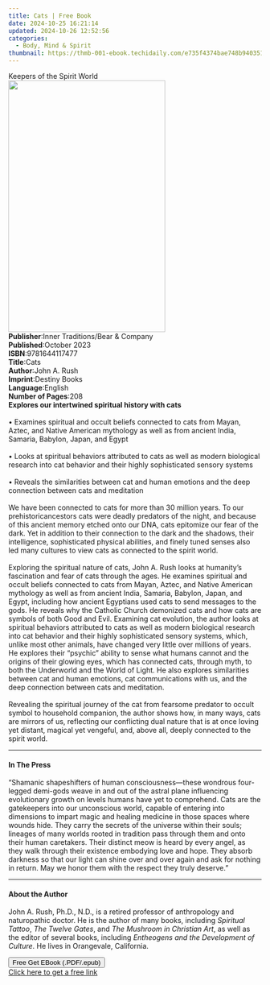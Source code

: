 ```yaml
---
title: Cats | Free Book
date: 2024-10-25 16:21:14
updated: 2024-10-26 12:52:56
categories:
  - Body, Mind & Spirit
thumbnail: https://thmb-001-ebook.techidaily.com/e735f4374bae748b94035143ffe28289dd468c52f5da56019b2f47313e9864c6.jpg
---
```

<main id="book-container">
  <div class="flex flex-col">
    <div class="book-brief flex-1 py-6 px-4 sm:p-6 md:py-10 md:px-8">
      <!-- brief-->
      <div class="book-brief-main">Keepers of the Spirit World</div>
    </div>
    <div
      class="book-meta-info flex-1 grid gap-4 col-start-1 col-end-3 row-start-1 sm:mb-6 sm:grid-cols-4 lg:gap-6 lg:col-start-2 lg:row-end-6 lg:row-span-6 lg:mb-0"
    >
      <div
        class="book-meta-info-left place-content-center mt-4 p-4 text-sm leading-6 col-start-2 col-span-2 dark:text-slate-400"
      >
        <img
          class="w-full h-500 object-cover rounded-lg sm:h-255 sm:col-span-2 lg:col-span-full"
          src="https://img-001-ebook.techidaily.com/604618af8384e1581109d59925a167a00a8bcc51e559500c99a48c38debf5fb2.jpg"
          alt=""
          width="312"
          height="500"
        />
      </div>
      <div
        class="book-meta-info-right mt-2 col-start-1 row-start-2 col-span-3 self-center"
      >
        <!-- meta data  -->
        <div class="flex flex-col px-4 md:px-8">
          <div class="flex-1">
            <strong>Publisher</strong>:<span class="px-2"
              >Inner Traditions/Bear &amp; Company</span
            >
          </div>
          <div class="flex-1">
            <strong>Published</strong>:<span class="px-2">October 2023</span>
          </div>
          <div class="flex-1">
            <strong>ISBN</strong>:<span class="px-2">9781644117477</span>
          </div>
          <div class="flex-1">
            <strong>Title</strong>:<span class="px-2">Cats</span>
          </div>
          <div class="flex-1">
            <strong>Author</strong>:<span class="px-2">John A. Rush</span>
          </div>
          <div class="flex-1">
            <strong>Imprint</strong>:<span class="px-2">Destiny Books</span>
          </div>
          <div class="flex-1">
            <strong>Language</strong>:<span class="px-2">English</span>
          </div>
          <div class="flex-1">
            <strong>Number of Pages</strong>:<span class="px-2">208</span>
          </div>
        </div>
      </div>
    </div>
    <div class="book-description flex-1 py-6 px-4 sm:p-6 md:py-10 md:px-8">
      <div class="book-description-main">
        <div accordion-content="" id="description">
          <b>Explores our intertwined spiritual history with cats</b
          ><br /><br />• Examines spiritual and occult beliefs connected to cats
          from Mayan, Aztec, and Native American mythology as well as from
          ancient India, Samaria, Babylon, Japan, and Egypt<br /><br />• Looks
          at spiritual behaviors attributed to cats as well as modern biological
          research into cat behavior and their highly sophisticated sensory
          systems<br /><br />• Reveals the similarities between cat and human
          emotions and the deep connection between cats and meditation<br /><br />We
          have been connected to cats for more than 30 million years. To our
          prehistoricancestors cats were deadly predators of the night, and
          because of this ancient memory etched onto our DNA, cats epitomize our
          fear of the dark. Yet in addition to their connection to the dark and
          the shadows, their intelligence, sophisticated physical abilities, and
          finely tuned senses also led many cultures to view cats as connected
          to the spirit world. <br /><br />Exploring the spiritual nature of
          cats, John A. Rush looks at humanity’s fascination and fear of cats
          through the ages. He examines spiritual and occult beliefs connected
          to cats from Mayan, Aztec, and Native American mythology as well as
          from ancient India, Samaria, Babylon, Japan, and Egypt, including how
          ancient Egyptians used cats to send messages to the gods. He reveals
          why the Catholic Church demonized cats and how cats are symbols of
          both Good and Evil. Examining cat evolution, the author looks at
          spiritual behaviors attributed to cats as well as modern biological
          research into cat behavior and their highly sophisticated sensory
          systems, which, unlike most other animals, have changed very little
          over millions of years. He explores their “psychic” ability to sense
          what humans cannot and the origins of their glowing eyes, which has
          connected cats, through myth, to both the Underworld and the World of
          Light. He also explores similarities between cat and human emotions,
          cat communications with us, and the deep connection between cats and
          meditation. <br /><br />Revealing the spiritual journey of the cat
          from fearsome predator to occult symbol to household companion, the
          author shows how, in many ways, cats are mirrors of us, reflecting our
          conflicting dual nature that is at once loving yet distant, magical
          yet vengeful, and, above all, deeply connected to the spirit world.
        </div>
        <div class="accordion-fader"></div>
      </div>
    </div>
    <div class="book-excerpts flex-1 py-6 px-4 sm:p-6 md:py-10 md:px-8">
      <!-- excerpts-->
      <div class="book-excerpts-main">
        <hr />
        <h4 class="placeholder placeholder-heading">
          <span>In The Press</span>
        </h4>
        <p>
          “Shamanic shapeshifters of human consciousness—these wondrous
          four-legged demi-gods weave in and out of the astral plane influencing
          evolutionary growth on levels humans have yet to comprehend. Cats are
          the gatekeepers into our unconscious world, capable of entering into
          dimensions to impart magic and healing medicine in those spaces where
          wounds hide. They carry the secrets of the universe within their
          souls; lineages of many worlds rooted in tradition pass through them
          and onto their human caretakers. Their distinct meow is heard by every
          angel, as they walk through their existence embodying love and hope.
          They absorb darkness so that our light can shine over and over again
          and ask for nothing in return. May we honor them with the respect they
          truly deserve.”
        </p>
      </div>
    </div>
    <div class="book-about-author flex-1 py-6 px-4 sm:p-6 md:py-10 md:px-8">
      <!-- about author-->
      <div class="book-main-author-main">
        <hr />
        <h4 class="placeholder placeholder-heading">
          <span>About the Author</span>
        </h4>
        <p>
          John A. Rush, Ph.D., N.D., is a retired professor of anthropology and
          naturopathic doctor. He is the author of many books, including
          <i>Spiritual Tattoo</i>, <i>The Twelve Gates</i>, and
          <i>The Mushroom in Christian Art</i>, as well as the editor of several
          books, including <i>Entheogens and the Development of Culture</i>. He
          lives in Orangevale, California.
        </p>
      </div>
    </div>
    <div class="book-free-get flex-1 py-6 px-4 sm:p-6 md:py-10 md:px-8">
      <button
        id="btn-free-get"
        class="bg-blue-500 hover:bg-blue-700 text-white font-bold py-2 px-4 rounded"
      >
        Free Get EBook (.PDF/.epub)
      </button>
      <div id="countdown-display" class="px-2 text-lg mt-2"></div>
      <a
        id="free-link"
        class="hidden bg-blue-500 hover:bg-blue-700 text-white font-bold py-2 px-4 rounded"
        href="https://www.ebooks.com/en-us/book/210769675/cats/john-a-rush/"
        target="_blank"
        >Click here to get a free link</a
      >
    </div>
    <script>
      let countdownTime = 0;
      let countdownInterval = null;
      document
        .getElementById('btn-free-get')
        .addEventListener('click', startCountdown);
      function startCountdown() {
        countdownTime = new Date().getTime() + 60000 * 3;
        countdownInterval = setInterval(updateCountdown, 1000);
        document.getElementById('btn-free-get').disabled = true;
        document
          .getElementById('btn-free-get')
          .classList.add('bg-gray-500', 'cursor-not-allowed');
      }
      function updateCountdown() {
        let currentTime = new Date().getTime();
        let timeLeft = countdownTime - currentTime;
        let secondsLeft = Math.floor(timeLeft / 1000);
        document.getElementById('countdown-display').innerHTML =
          `Remaining time: ${secondsLeft} seconds.`;
        if (secondsLeft <= 0) {
          clearInterval(countdownInterval);
          document.getElementById('btn-free-get').classList.add('hidden');
          document.getElementById('free-link').classList.remove('hidden');
          document.getElementById('countdown-display').innerHTML = '';
        }
      }
    </script>
  </div>
</main>
